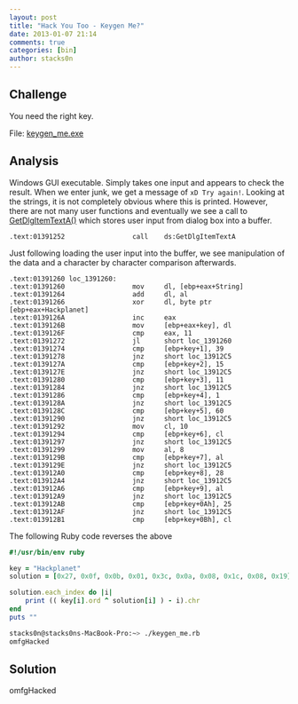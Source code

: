 ```yaml
---
layout: post
title: "Hack You Too - Keygen Me?"
date: 2013-01-07 21:14
comments: true
categories: [bin]
author: stacks0n
---
```


## Challenge
You need the right key.

File: [keygen_me.exe](http://hackyou.ctf.su/files/keygen_me.exe)

## Analysis
Windows GUI executable. Simply takes one input and appears to check the result. When we enter junk, we get a message of ```xD Try again!```. Looking at the strings, it is not completely obvious where this is printed. However, there are not many user functions and eventually we see a call to [GetDlgItemTextA()](http://msdn.microsoft.com/en-us/library/ms645489%28VS.85%29.aspx) which stores user input from dialog box into a buffer.
```
.text:01391252                 call    ds:GetDlgItemTextA
```

Just following loading the user input into the buffer, we see manipulation of the data and a character by character comparison afterwards.
```
.text:01391260 loc_1391260:
.text:01391260                 mov     dl, [ebp+eax+String]
.text:01391264                 add     dl, al
.text:01391266                 xor     dl, byte ptr [ebp+eax+Hackplanet]
.text:0139126A                 inc     eax
.text:0139126B                 mov     [ebp+eax+key], dl
.text:0139126F                 cmp     eax, 11
.text:01391272                 jl      short loc_1391260
.text:01391274                 cmp     [ebp+key+1], 39
.text:01391278                 jnz     short loc_13912C5
.text:0139127A                 cmp     [ebp+key+2], 15
.text:0139127E                 jnz     short loc_13912C5
.text:01391280                 cmp     [ebp+key+3], 11
.text:01391284                 jnz     short loc_13912C5
.text:01391286                 cmp     [ebp+key+4], 1
.text:0139128A                 jnz     short loc_13912C5
.text:0139128C                 cmp     [ebp+key+5], 60
.text:01391290                 jnz     short loc_13912C5
.text:01391292                 mov     cl, 10
.text:01391294                 cmp     [ebp+key+6], cl
.text:01391297                 jnz     short loc_13912C5
.text:01391299                 mov     al, 8
.text:0139129B                 cmp     [ebp+key+7], al
.text:0139129E                 jnz     short loc_13912C5
.text:013912A0                 cmp     [ebp+key+8], 28
.text:013912A4                 jnz     short loc_13912C5
.text:013912A6                 cmp     [ebp+key+9], al
.text:013912A9                 jnz     short loc_13912C5
.text:013912AB                 cmp     [ebp+key+0Ah], 25
.text:013912AF                 jnz     short loc_13912C5
.text:013912B1                 cmp     [ebp+key+0Bh], cl
```

The following Ruby code reverses the above
```ruby
#!/usr/bin/env ruby

key = "Hackplanet"
solution = [0x27, 0x0f, 0x0b, 0x01, 0x3c, 0x0a, 0x08, 0x1c, 0x08, 0x19]

solution.each_index do |i|
    print (( key[i].ord ^ solution[i] ) - i).chr
end
puts ""
```

```bash
stacks0n@stacks0ns-MacBook-Pro:~> ./keygen_me.rb
omfgHacked
```

## Solution
omfgHacked
